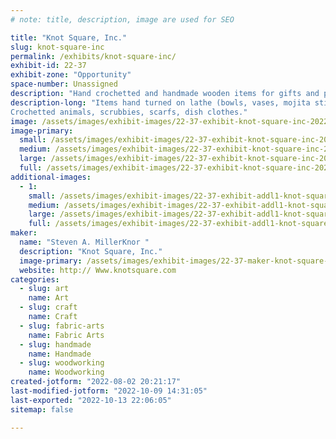 ```yaml
---
# note: title, description, image are used for SEO

title: "Knot Square, Inc."
slug: knot-square-inc
permalink: /exhibits/knot-square-inc/
exhibit-id: 22-37
exhibit-zone: "Opportunity"
space-number: Unassigned
description: "Hand crochetted and handmade wooden items for gifts and personal use."
description-long: "Items hand turned on lathe (bowls, vases, mojita sticks, talking heads). Hand made boxes, tables, game tables. 
Crochetted animals, scrubbies, scarfs, dish clothes."
image: /assets/images/exhibit-images/22-37-exhibit-knot-square-inc-20220730-115355-large.jpg
image-primary: 
  small: /assets/images/exhibit-images/22-37-exhibit-knot-square-inc-20220730-115355-small.jpg
  medium: /assets/images/exhibit-images/22-37-exhibit-knot-square-inc-20220730-115355-medium.jpg
  large: /assets/images/exhibit-images/22-37-exhibit-knot-square-inc-20220730-115355-large.jpg
  full: /assets/images/exhibit-images/22-37-exhibit-knot-square-inc-20220730-115355-full.jpg
additional-images: 
  - 1:
    small: /assets/images/exhibit-images/22-37-exhibit-addl1-knot-square-inc-20220730-115416-small.jpg
    medium: /assets/images/exhibit-images/22-37-exhibit-addl1-knot-square-inc-20220730-115416-medium.jpg
    large: /assets/images/exhibit-images/22-37-exhibit-addl1-knot-square-inc-20220730-115416-large.jpg
    full: /assets/images/exhibit-images/22-37-exhibit-addl1-knot-square-inc-20220730-115416-full.jpg
maker: 
  name: "Steven A. MillerKnor "
  description: "Knot Square, Inc."
  image-primary: /assets/images/exhibit-images/22-37-maker-knot-square-inc-20220730-115011-medium.jpg
  website: http:// Www.knotsquare.com
categories: 
  - slug: art
    name: Art
  - slug: craft
    name: Craft
  - slug: fabric-arts
    name: Fabric Arts
  - slug: handmade
    name: Handmade
  - slug: woodworking
    name: Woodworking
created-jotform: "2022-08-02 20:21:17"
last-modified-jotform: "2022-10-09 14:31:05"
last-exported: "2022-10-13 22:06:05"
sitemap: false

---
```

